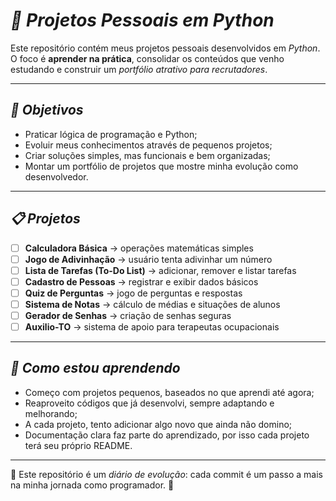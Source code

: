 # *🐍 Projetos Pessoais em Python*

Este repositório contém meus projetos pessoais desenvolvidos em *Python*.  
O foco é **aprender na prática**, consolidar os conteúdos que venho estudando e construir um *portfólio atrativo para recrutadores*.

---

## *🎯 Objetivos*
* Praticar lógica de programação e Python;  
* Evoluir meus conhecimentos através de pequenos projetos;  
* Criar soluções simples, mas funcionais e bem organizadas;  
* Montar um portfólio de projetos que mostre minha evolução como desenvolvedor.  

---

## *📋 Projetos*
* [ ] **Calculadora Básica** → operações matemáticas simples  
* [ ] **Jogo de Adivinhação** → usuário tenta adivinhar um número  
* [ ] **Lista de Tarefas (To-Do List)** → adicionar, remover e listar tarefas  
* [ ] **Cadastro de Pessoas** → registrar e exibir dados básicos  
* [ ] **Quiz de Perguntas** → jogo de perguntas e respostas  
* [ ] **Sistema de Notas** → cálculo de médias e situações de alunos  
* [ ] **Gerador de Senhas** → criação de senhas seguras  
* [ ] **Auxilio-TO**  → sistema de apoio para terapeutas ocupacionais  

---

## *🚀 Como estou aprendendo*
* Começo com projetos pequenos, baseados no que aprendi até agora;  
* Reaproveito códigos que já desenvolvi, sempre adaptando e melhorando;  
* A cada projeto, tento adicionar algo novo que ainda não domino;  
* Documentação clara faz parte do aprendizado, por isso cada projeto terá seu próprio README.  

---

📌 Este repositório é um *diário de evolução*: cada commit é um passo a mais na minha jornada como programador. 🙂
